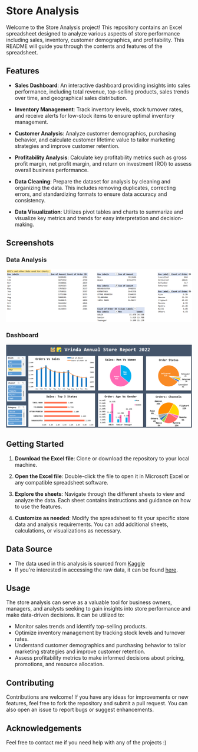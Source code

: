 # Store Analysis

Welcome to the Store Analysis project! This repository contains an Excel spreadsheet designed to analyze various aspects of store performance including sales, inventory, customer demographics, and profitability. This README will guide you through the contents and features of the spreadsheet.

## Features
- **Sales Dashboard**: An interactive dashboard providing insights into sales performance, including total revenue, top-selling products, sales trends over time, and geographical sales distribution.
  
- **Inventory Management**: Track inventory levels, stock turnover rates, and receive alerts for low-stock items to ensure optimal inventory management.
  
- **Customer Analysis**: Analyze customer demographics, purchasing behavior, and calculate customer lifetime value to tailor marketing strategies and improve customer retention.
  
- **Profitability Analysis**: Calculate key profitability metrics such as gross profit margin, net profit margin, and return on investment (ROI) to assess overall business performance.
  
- **Data Cleaning**: Prepare the dataset for analysis by cleaning and organizing the data. This includes removing duplicates, correcting errors, and standardizing formats to ensure data accuracy and consistency.
  
- **Data Visualization**: Utilizes pivot tables and charts to summarize and visualize key metrics and trends for easy interpretation and decision-making.

## Screenshots
### Data Analysis
![Data Analysis](https://github.com/kunal9960/Store_Data_Analysis/blob/main/Data%20Analysis.png)

### Dashboard
![Dashboard](https://github.com/kunal9960/Store_Data_Analysis/blob/main/Dashboard.png)

## Getting Started
1. **Download the Excel file**: Clone or download the repository to your local machine.
   
2. **Open the Excel file**: Double-click the file to open it in Microsoft Excel or any compatible spreadsheet software.
   
3. **Explore the sheets**: Navigate through the different sheets to view and analyze the data. Each sheet contains instructions and guidance on how to use the features.
   
4. **Customize as needed**: Modify the spreadsheet to fit your specific store data and analysis requirements. You can add additional sheets, calculations, or visualizations as necessary.

## Data Source
- The data used in this analysis is sourced from [Kaggle](https://www.kaggle.com/)
- If you're interested in accessing the raw data, it can be found [here](https://docs.google.com/spreadsheets/d/1N_Aa45UnkPmnwGqNr6oTzvUhb5TKlitM/edit#gid=1081836936).

## Usage
The store analysis can serve as a valuable tool for business owners, managers, and analysts seeking to gain insights into store performance and make data-driven decisions. It can be utilized to:
- Monitor sales trends and identify top-selling products.
- Optimize inventory management by tracking stock levels and turnover rates.
- Understand customer demographics and purchasing behavior to tailor marketing strategies and improve customer retention.
- Assess profitability metrics to make informed decisions about pricing, promotions, and resource allocation.

## Contributing
Contributions are welcome! If you have any ideas for improvements or new features, feel free to fork the repository and submit a pull request. You can also open an issue to report bugs or suggest enhancements.

## Acknowledgements
Feel free to contact me if you need help with any of the projects :)
